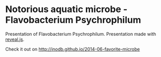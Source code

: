 # Notorious aquatic microbe - Flavobacterium Psychrophilum

Presentation of Flavobacterium Psychrophilum.  Presentation made with
[reveal.js](http://lab.hakim.se/reveal-js/).

Check it out on http://inodb.github.io/2014-06-favorite-microbe
